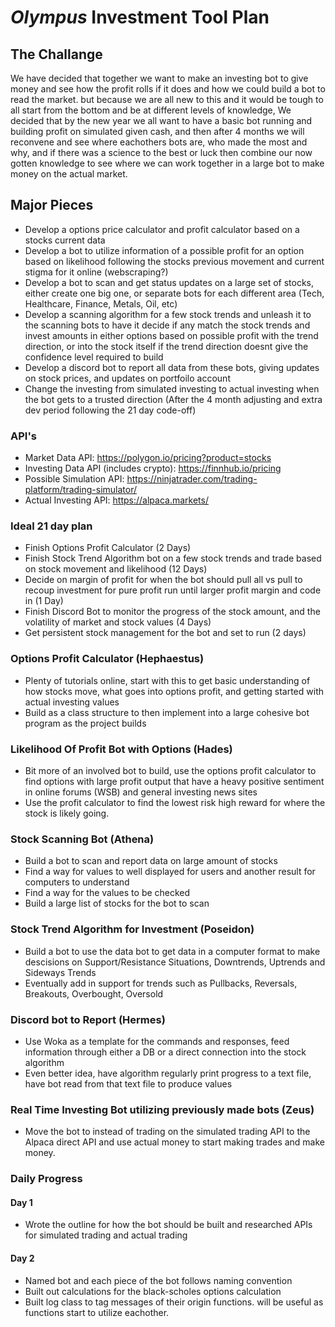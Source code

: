 # *Olympus* Investment Tool Plan

## The Challange
We have decided that together we want to make an investing bot to give money and see how the profit rolls if it does and how we could build a bot to read the market. but because we are all new to this and it would be tough to all start from the bottom and be at different levels of knowledge, We decided that by the new year we all want to have a basic bot running and building profit on simulated given cash, and then after 4 months we will reconvene and see where eachothers bots are, who made the most and why, and if there was a science to the best or luck then combine our now gotten knowledge to see where we can work together in a large bot to make money on the actual market. 

## Major Pieces
- Develop a options price calculator and profit calculator based on a stocks current data
- Develop a bot to utilize information of a possible profit for an option based on likelihood following the stocks previous movement and current stigma for it online (webscraping?)
- Develop a bot to scan and get status updates on a large set of stocks, either create one big one, or separate bots for each different area (Tech, Healthcare, Finance, Metals, Oil, etc)
- Develop a scanning algorithm for a few stock trends and unleash it to the scanning bots to have it decide if any match the stock trends and invest amounts in either options based on possible profit with the trend direction, or into the stock itself if the trend direction doesnt give the confidence level required to build
- Develop a discord bot to report all data from these bots, giving updates on stock prices, and updates on portfoilo account
- Change the investing from simulated investing to actual investing when the bot gets to a trusted direction (After the 4 month adjusting and extra dev period following the 21 day code-off)


### API's
- Market Data API: https://polygon.io/pricing?product=stocks
- Investing Data API (includes crypto): https://finnhub.io/pricing
- Possible Simulation API: https://ninjatrader.com/trading-platform/trading-simulator/
- Actual Investing API: https://alpaca.markets/


### Ideal 21 day plan
- Finish Options Profit Calculator (2 Days)
- Finish Stock Trend Algorithm bot on a few stock trends and trade based on stock movement and likelihood (12 Days)
- Decide on margin of profit for when the bot should pull all vs pull to recoup investment for pure profit run until larger profit margin and code in (1 Day)
- Finish Discord Bot to monitor the progress of the stock amount, and the volatility of market and stock values (4 Days)
- Get persistent stock management for the bot and set to run (2 days)

### Options Profit Calculator (Hephaestus)
- Plenty of tutorials online, start with this to get basic understanding of how stocks move, what goes into options profit, and getting started with actual investing values
- Build as a class structure to then implement into a large cohesive bot program as the project builds

### Likelihood Of Profit Bot with Options (Hades)
- Bit more of an involved bot to build, use the options profit calculator to find options with large profit output that have a heavy positive sentiment in online forums (WSB) and general investing news sites
- Use the profit calculator to find the lowest risk high reward for where the stock is likely going.

### Stock Scanning Bot (Athena)
- Build a bot to scan and report data on large amount of stocks
- Find a way for values to well displayed for users and another result for computers to understand
- Find a way for the values to be checked
- Build a large list of stocks for the bot to scan

### Stock Trend Algorithm for Investment (Poseidon)
- Build a bot to use the data bot to get data in a computer format to make descisions on Support/Resistance Situations, Downtrends, Uptrends and Sideways Trends
- Eventually add in support for trends such as Pullbacks, Reversals, Breakouts, Overbought, Oversold

### Discord bot to Report (Hermes)
- Use Woka as a template for the commands and responses, feed information through either a DB or a direct connection into the stock algorithm
- Even better idea, have algorithm regularly print progress to a text file, have bot read from that text file to produce values

### Real Time Investing Bot utilizing previously made bots (Zeus)
- Move the bot to instead of trading on the simulated trading API to the Alpaca direct API and use actual money to start making trades and make money. 


### Daily Progress
#### Day 1
- Wrote the outline for how the bot should be built and researched APIs for simulated trading and actual trading

#### Day 2
- Named bot and each piece of the bot follows naming convention
- Built out calculations for the black-scholes options calculation
- Built log class to tag messages of their origin functions. will be useful as functions start to utilize eachother.
